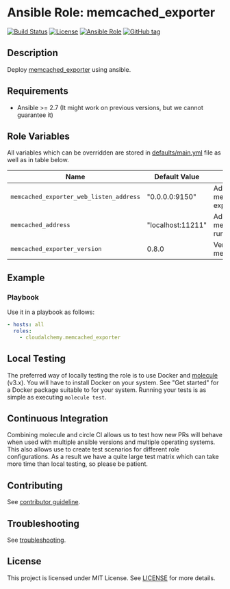 # Ansible Role: memcached_exporter

[![Build Status](https://travis-ci.com/cloudalchemy/ansible-memcached-exporter.svg?branch=master)](https://travis-ci.com/cloudalchemy/ansible-memcached-exporter)
[![License](https://img.shields.io/badge/license-MIT%20License-brightgreen.svg)](https://opensource.org/licenses/MIT)
[![Ansible Role](https://img.shields.io/badge/ansible%20role-cloudalchemy.memcached-exporter-blue.svg)](https://galaxy.ansible.com/cloudalchemy/memcached_exporter/)
[![GitHub tag](https://img.shields.io/github/tag/cloudalchemy/ansible-memcached-exporter.svg)](https://github.com/cloudalchemy/ansible-memcached-exporter/tags)

## Description

Deploy [memcached_exporter](https://github.com/prometheus/memcached_exporter) using ansible.

## Requirements

- Ansible >= 2.7 (It might work on previous versions, but we cannot guarantee it)

## Role Variables

All variables which can be overridden are stored in [defaults/main.yml](defaults/main.yml) file as well as in table below.

| Name           | Default Value | Description                        |
| -------------- | ------------- | -----------------------------------|
| `memcached_exporter_web_listen_address` | "0.0.0.0:9150" | Address on which memcached-exporter will listen |
| `memcached_address` | "localhost:11211" | Address on which memcached itself is running |
| `memcached_exporter_version` | 0.8.0 | Version of the memcached_exporter |

## Example

### Playbook

Use it in a playbook as follows:
```yaml
- hosts: all
  roles:
    - cloudalchemy.memcached_exporter
```

## Local Testing

The preferred way of locally testing the role is to use Docker and [molecule](https://github.com/ansible-community/molecule) (v3.x). You will have to install Docker on your system. See "Get started" for a Docker package suitable to for your system. Running your tests is as simple as executing `molecule test`.

## Continuous Integration

Combining molecule and circle CI allows us to test how new PRs will behave when used with multiple ansible versions and multiple operating systems. This also allows use to create test scenarios for different role configurations. As a result we have a quite large test matrix which can take more time than local testing, so please be patient.

## Contributing

See [contributor guideline](CONTRIBUTING.md).

## Troubleshooting

See [troubleshooting](TROUBLESHOOTING.md).

## License

This project is licensed under MIT License. See [LICENSE](/LICENSE) for more details.
